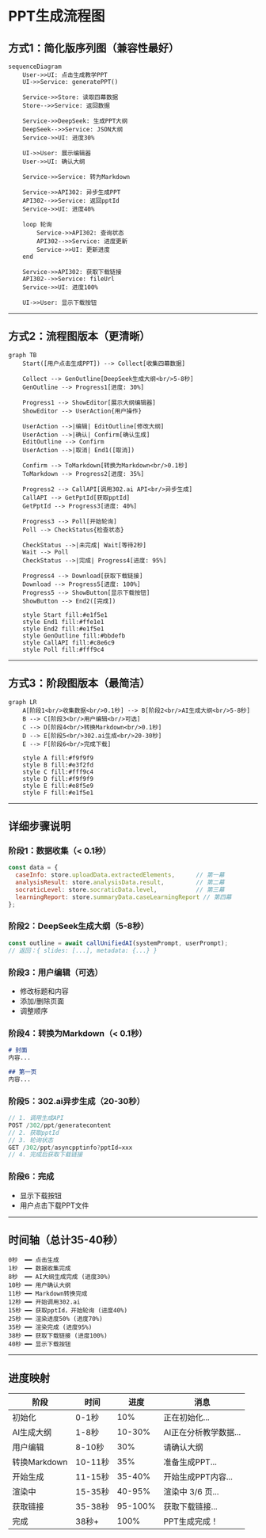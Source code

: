 # PPT生成流程图

## 方式1：简化版序列图（兼容性最好）

```mermaid
sequenceDiagram
    User->>UI: 点击生成教学PPT
    UI->>Service: generatePPT()

    Service->>Store: 读取四幕数据
    Store-->>Service: 返回数据

    Service->>DeepSeek: 生成PPT大纲
    DeepSeek-->>Service: JSON大纲
    Service->>UI: 进度30%

    UI->>User: 展示编辑器
    User->>UI: 确认大纲

    Service->>Service: 转为Markdown

    Service->>API302: 异步生成PPT
    API302-->>Service: 返回pptId
    Service->>UI: 进度40%

    loop 轮询
        Service->>API302: 查询状态
        API302-->>Service: 进度更新
        Service->>UI: 更新进度
    end

    Service->>API302: 获取下载链接
    API302-->>Service: fileUrl
    Service->>UI: 进度100%

    UI->>User: 显示下载按钮
```

---

## 方式2：流程图版本（更清晰）

```mermaid
graph TB
    Start([用户点击生成PPT]) --> Collect[收集四幕数据]

    Collect --> GenOutline[DeepSeek生成大纲<br/>5-8秒]
    GenOutline --> Progress1[进度: 30%]

    Progress1 --> ShowEditor[展示大纲编辑器]
    ShowEditor --> UserAction{用户操作}

    UserAction -->|编辑| EditOutline[修改大纲]
    UserAction -->|确认| Confirm[确认生成]
    EditOutline --> Confirm
    UserAction -->|取消| End1([取消])

    Confirm --> ToMarkdown[转换为Markdown<br/>0.1秒]
    ToMarkdown --> Progress2[进度: 35%]

    Progress2 --> CallAPI[调用302.ai API<br/>异步生成]
    CallAPI --> GetPptId[获取pptId]
    GetPptId --> Progress3[进度: 40%]

    Progress3 --> Poll[开始轮询]
    Poll --> CheckStatus{检查状态}

    CheckStatus -->|未完成| Wait[等待2秒]
    Wait --> Poll
    CheckStatus -->|完成| Progress4[进度: 95%]

    Progress4 --> Download[获取下载链接]
    Download --> Progress5[进度: 100%]
    Progress5 --> ShowButton[显示下载按钮]
    ShowButton --> End2([完成])

    style Start fill:#e1f5e1
    style End1 fill:#ffe1e1
    style End2 fill:#e1f5e1
    style GenOutline fill:#bbdefb
    style CallAPI fill:#c8e6c9
    style Poll fill:#fff9c4
```

---

## 方式3：阶段图版本（最简洁）

```mermaid
graph LR
    A[阶段1<br/>收集数据<br/>0.1秒] --> B[阶段2<br/>AI生成大纲<br/>5-8秒]
    B --> C[阶段3<br/>用户编辑<br/>可选]
    C --> D[阶段4<br/>转换Markdown<br/>0.1秒]
    D --> E[阶段5<br/>302.ai生成<br/>20-30秒]
    E --> F[阶段6<br/>完成下载]

    style A fill:#f9f9f9
    style B fill:#e3f2fd
    style C fill:#fff9c4
    style D fill:#f9f9f9
    style E fill:#e8f5e9
    style F fill:#e1f5e1
```

---

## 详细步骤说明

### 阶段1：数据收集（< 0.1秒）
```javascript
const data = {
  caseInfo: store.uploadData.extractedElements,      // 第一幕
  analysisResult: store.analysisData.result,         // 第二幕
  socraticLevel: store.socraticData.level,           // 第三幕
  learningReport: store.summaryData.caseLearningReport // 第四幕
};
```

### 阶段2：DeepSeek生成大纲（5-8秒）
```javascript
const outline = await callUnifiedAI(systemPrompt, userPrompt);
// 返回：{ slides: [...], metadata: {...} }
```

### 阶段3：用户编辑（可选）
- 修改标题和内容
- 添加/删除页面
- 调整顺序

### 阶段4：转换为Markdown（< 0.1秒）
```markdown
# 封面
内容...

## 第一页
内容...
```

### 阶段5：302.ai异步生成（20-30秒）
```javascript
// 1. 调用生成API
POST /302/ppt/generatecontent
// 2. 获取pptId
// 3. 轮询状态
GET /302/ppt/asyncpptinfo?pptId=xxx
// 4. 完成后获取下载链接
```

### 阶段6：完成
- 显示下载按钮
- 用户点击下载PPT文件

---

## 时间轴（总计35-40秒）

```
0秒  ━━ 点击生成
1秒  ━━ 数据收集完成
8秒  ━━ AI大纲生成完成 (进度30%)
10秒 ━━ 用户确认大纲
11秒 ━━ Markdown转换完成
12秒 ━━ 开始调用302.ai
15秒 ━━ 获取pptId，开始轮询 (进度40%)
25秒 ━━ 渲染进度50% (进度70%)
35秒 ━━ 渲染完成 (进度95%)
38秒 ━━ 获取下载链接 (进度100%)
40秒 ━━ 显示下载按钮
```

---

## 进度映射

| 阶段 | 时间 | 进度 | 消息 |
|------|------|------|------|
| 初始化 | 0-1秒 | 10% | 正在初始化... |
| AI生成大纲 | 1-8秒 | 10-30% | AI正在分析教学数据... |
| 用户编辑 | 8-10秒 | 30% | 请确认大纲 |
| 转换Markdown | 10-11秒 | 35% | 准备生成PPT... |
| 开始生成 | 11-15秒 | 35-40% | 开始生成PPT内容... |
| 渲染中 | 15-35秒 | 40-95% | 渲染中 3/6 页... |
| 获取链接 | 35-38秒 | 95-100% | 获取下载链接... |
| 完成 | 38秒+ | 100% | PPT生成完成！ |
